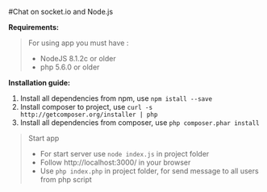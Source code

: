 #Chat on socket.io and Node.js

**Requirements:**

>For using app you must have :
>* NodeJS 8.1.2c or older
>* php 5.6.0 or older

**Installation guide:**

1. Install all dependencies from npm, use `npm istall --save`
1. Install composer to project, use `curl -s http://getcomposer.org/installer | php`
1. Install all dependencies from composer, use `php composer.phar install`

>Start app
>* For start server use `node index.js` in project folder
>* Follow http://localhost:3000/ in your browser
>* Use `php index.php` in project folder, for send message to all users from php script